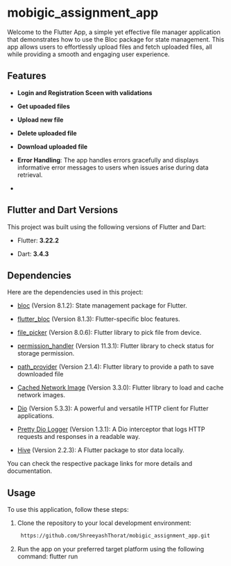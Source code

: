 # mobigic_assignment_app

Welcome to the Flutter App, a simple yet effective file manager application that demonstrates how to use the Bloc package for state management. This app allows users to effortlessly upload files and fetch uploaded files, all while providing a smooth and engaging user experience.

## Features

- **Login and Registration Sceen with validations**

- **Get upoaded files**

- **Upload new file**

- **Delete uploaded file**

- **Download uploaded file**

- **Error Handling**: The app handles errors gracefully and displays informative error messages to users when issues arise during data retrieval.
- 
## Flutter and Dart Versions

This project was built using the following versions of Flutter and Dart:

- Flutter: **3.22.2**

- Dart: **3.4.3**

## Dependencies

Here are the dependencies used in this project:

- [bloc](https://pub.dev/packages/bloc) (Version 8.1.2): State management package for Flutter.

- [flutter_bloc](https://pub.dev/packages/flutter_bloc) (Version 8.1.3): Flutter-specific bloc features.

- [file_picker](https://pub.dev/packages/flutter_spinkit) (Version 8.0.6): Flutter library to pick file from device.
  
- [permission_handler](https://pub.dev/packages/permission_handler) (Version 11.3.1): Flutter library to check status for storage permission.

- [path_provider](https://pub.dev/packages/path_provider) (Version 2.1.4): Flutter library to provide a path to save downloaded file

- [Cached Network Image](https://pub.dev/packages/cached_network_image) (Version 3.3.0): Flutter library to load and cache network images.

- [Dio](https://pub.dev/packages/dio) (Version 5.3.3): A powerful and versatile HTTP client for Flutter applications.

- [Pretty Dio Logger](https://pub.dev/packages/pretty_dio_logger) (Version 1.3.1): A Dio interceptor that logs HTTP requests and responses in a readable way.

- [Hive](https://pub.dev/packages/hive) (Version 2.2.3): A Flutter package to stor data locally.

You can check the respective package links for more details and documentation.


## Usage

To use this application, follow these steps:

1. Clone the repository to your local development environment:

   ```bash
    https://github.com/ShreeyashThorat/mobigic_assignment_app.git
2. Run the app on your preferred target platform using the following command:
   flutter run

